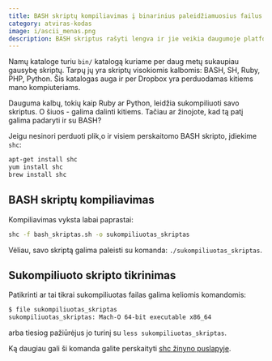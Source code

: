 ```yaml
---
title: BASH skriptų kompiliavimas į binarinius paleidžiamuosius failus
category: atviras-kodas
image: i/ascii_menas.png
description: BASH skriptus rašyti lengva ir jie veikia daugumoje platformų. Jeigu nenorite atskleisti BASH skripto turinio, tuomet šis straipsnis apie jų kompiliavimą.
---
```


Namų kataloge turiu `bin/` katalogą kuriame per daug metų sukaupiau gausybę skriptų. Tarpų jų yra skriptų visokiomis kalbomis: BASH, SH, Ruby, PHP, Python. Šis katalogas auga ir per Dropbox yra perduodamas kitiems mano kompiuteriams.

Dauguma kalbų, tokių kaip Ruby ar Python, leidžia sukompiliuoti savo skriptus. O šiuos - galima dalinti kitiems. Tačiau ar žinojote, kad tą patį galima padaryti ir su BASH?

Jeigu nesinori perduoti plik,o ir visiem perskaitomo BASH skripto, įdiekime `shc`:

```bash
apt-get install shc
yum install shc
brew install shc
```

## BASH skriptų kompiliavimas

Kompiliavimas vyksta labai paprastai:

```bash
shc -f bash_skriptas.sh -o sukompiliuotas_skriptas
```

Vėliau, savo skriptą galima paleisti su komanda: `./sukompiliuotas_skriptas`.

## Sukompiliuoto skripto tikrinimas

Patikrinti ar tai tikrai sukompiliuotas failas galima keliomis komandomis:

```bash
$ file sukompiliuotas_skriptas
sukompiliuotas_skriptas: Mach-O 64-bit executable x86_64
```

arba tiesiog pažiūrėjus jo turinį su `less sukompiliuotas_skriptas`.

Ką daugiau gali ši komanda galite perskaityti [shc žinyno puslapyje](https://linux.die.net/man/1/shc).
